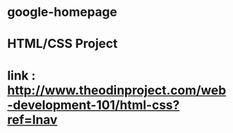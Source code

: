 # google-homepage
# HTML/CSS Project
# link :  http://www.theodinproject.com/web-development-101/html-css?ref=lnav
